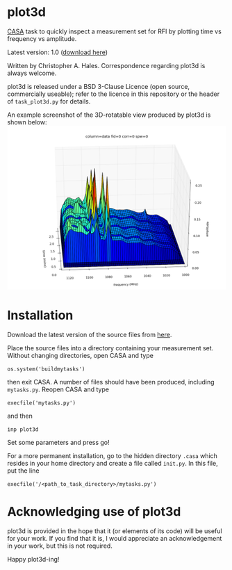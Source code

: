 plot3d
======

[CASA](http://casa.nrao.edu/) task to quickly inspect a measurement set for RFI by plotting time vs frequency vs amplitude.

Latest version: 1.0 ([download here](https://github.com/chrishales/plot3d/releases/latest))

Written by Christopher A. Hales. Correspondence regarding plot3d is always welcome.

plot3d is released under a BSD 3-Clause Licence (open source, commercially useable); refer to the licence in this repository or the header of ```task_plot3d.py``` for details.

An example screenshot of the 3D-rotatable view produced by plot3d is shown below:
![screenshot](./screenshot.png)

Installation
======

Download the latest version of the source files from [here](https://github.com/chrishales/plot3d/releases/latest).

Place the source files into a directory containing your measurement set. Without changing directories, open CASA and type
```
os.system('buildmytasks')
```
then exit CASA. A number of files should have been produced, including ```mytasks.py```. Reopen CASA and type
```
execfile('mytasks.py')
```
and then
```
inp plot3d
```
Set some parameters and press go!

For a more permanent installation, go to the hidden directory ```.casa``` which resides in your home directory and create a file called ```init.py```. In this file, put the line
```
execfile('/<path_to_task_directory>/mytasks.py')
```

Acknowledging use of plot3d
======

plot3d is provided in the hope that it (or elements of its code) will be useful for your work. If you find that it is, I would appreciate an acknowledgement in your work, but this is not required.

Happy plot3d-ing!
